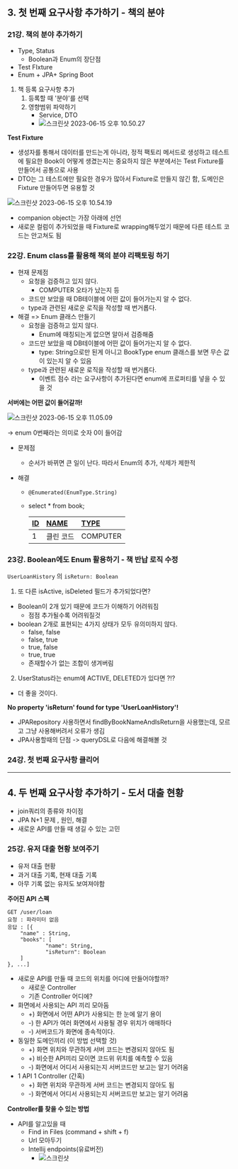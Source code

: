 ## 3. 첫 번째 요구사항 추가하기 - 책의 분야



### 21강. 책의 분야 추가하기

- Type, Status
  - Boolean과 Enum의 장단점
- Test FIxture
- Enum + JPA+ Spring Boot



1. 책 등록 요구사항 추가
   1. 등록할 때 '분야'를 선택
   2. 영향범위 파악하기
      - Service, DTO
      - ![스크린샷 2023-06-15 오후 10.50.27](./image/스크린샷%202023-06-15%20오후%2010.50.27.png)





**Test Fixture**

- 생성자를 통해서 데이터를 만드는게 아니라, 정적 팩토리 메서드로 생성하고 테스트에 필요한 Book이 어떻게 생겼는지는 중요하지 않은 부분에서는 Test Fixture를 만들어서 공통으로 사용
- DTO는 그 테스트에만 필요한 경우가 많아서 Fixture로 만들지 않긴 함, 도메인은 Fixture 만들어두면 유용할 것 





![스크린샷 2023-06-15 오후 10.54.19](./image/스크린샷%202023-06-15%20오후%2010.54.19.png)

- companion object는 가장 아래에 선언
- 새로운 컬럼이 추가되었을 때 Fixture로 wrapping해두었기 때문에 다른 테스트 코드는 안고쳐도 됨



### 22강. Enum class를 활용해 책의 분야 리팩토링 하기

- 현재 문제점
  - 요청을 검증하고 있지 않다.
    - COMPUTER 오타가 났는지 등 
  - 코드만 보았을 때 DB테이블에 어떤 값이 들어가는지 알 수 없다.
  - type과 관련된 새로운 로직을 작성할 때 번거롭다.
- 해결 => Enum 클래스 만들기
  - 요청을 검증하고 있지 않다.
    - Enum에 매칭되는게 없으면 알아서 검증해줌
  - 코드만 보았을 때 DB테이블에 어떤 값이 들어가는지 알 수 없다.
    - type: String으로만 된게 아니고 BookType enum 클래스를 보면 무슨 값이 있는지 알 수 있음
  - type과 관련된 새로운 로직을 작성할 때 번거롭다.
    - 이벤트 점수 라는 요구사항이 추가된다면 enum에 프로퍼티를 넣을 수 있을 것 

**서버에는 어떤 값이 들어갈까!**

![스크린샷 2023-06-15 오후 11.05.09](./image/스크린샷%202023-06-15%20오후%2011.05.09.png)

-> enum 0번째라는 의미로 숫자 0이 들어감

- 문제점

  - 순서가 바뀌면 큰 일이 난다. 따라서 Enum의 추가, 삭제가 제한적

- 해결

  - `@Enumerated(EnumType.String)`

  - select * from book;

    | [ID ](http://localhost:8080/h2-console/query.do?jsessionid=55d1c878b54e008afd7f2bf9b223dd0e#) | [NAME ](http://localhost:8080/h2-console/query.do?jsessionid=55d1c878b54e008afd7f2bf9b223dd0e#) | [TYPE ](http://localhost:8080/h2-console/query.do?jsessionid=55d1c878b54e008afd7f2bf9b223dd0e#) |
    | :----------------------------------------------------------- | :----------------------------------------------------------- | :----------------------------------------------------------- |
    | 1                                                            | 클린 코드                                                    | COMPUTER                                                     |

  



### 23강. Boolean에도 Enum 활용하기 - 책 반납 로직 수정

`UserLoanHistory` 의  `isReturn: Boolean`

1. 또 다른 isActive, isDeleted 필드가 추가되었다면?   

- Boolean이 2개 있기 때문에 코드가 이해하기 어려워짐
  - 점점 추가될수록 어려워질것
- boolean 2개로 표현되는 4가지 상태가 모두 유의미하지 않다.
  - false, false
  - false, true
  - true, false
  - true, true
  - 존재할수가 없는 조합이 생겨버림



2. UserStatus라는 enum에 ACTIVE, DELETED가 있다면 ?!?

- 더 좋을 것이다. 



**No property 'isReturn' found for type 'UserLoanHistory'!**

- JPARepository 사용하면서 findByBookNameAndIsReturn을 사용했는데, 모르고 그냥 사용해버려서 오류가 생김
- JPA사용할때의 단점 -> queryDSL로 다음에 해결해볼 것



### 24강. 첫 번째 요구사항 클리어



----

## 4. 두 번째 요구사항 추가하기 - 도서 대출 현황

- join쿼리의 종류와 차이점
- JPA N+1 문제 , 원인, 해결
- 새로운 API를 만들 때 생길 수 있는 고민



### 25강. 유저 대출 현황 보여주기 

- 유저 대출 현황
- 과거 대출 기록, 현재 대출 기록
- 아무 기록 없는 유저도 보여져야함



**주어진 API 스펙**

```
GET /user/loan
요청 : 파라미터 없음
응답 : [{
	"name" : String,
	"books": [
			"name": String,
			"isReturn": Boolean
	]
}, ...]
```

- 새로운 API를 만들 때 코드의 위치를 어디에 만들어야할까?
  - 새로운 Controller
  - 기존 Controller 어디에?
- 화면에서 사용되는 API 끼리 모아둠
  - +) 화면에서 어떤 API가 사용되는 한 눈에 알기 용이
  - -) 한 API가 여러 화면에서 사용될 경우 위치가 애매하다
  - -) 서버코드가 화면에 종속적이다.
- 동일한 도메인끼리 (이 방법 선택할 것)
  - +) 화면 위치와 무관하게 서버 코드는 변경되지 않아도 됨
  - +) 비슷한 API끼리 모이면 코드위 위치를 예측할 수 있음
  - -) 화면에서 어디서 사용되는지 서버코드만 보고는 알기 어려움
- 1 API 1 Controller (간혹)
  - +) 화면 위치와 무관하게 서버 코드는 변경되지 않아도 됨
  - -) 화면에서 어디서 사용되는지 서버코드만 보고는 알기 어려움



**Controller를 찾을 수 있는 방법**

- API를 알고있을 때
  - Find in Files (command + shift + f)
  - Url 모아두기
  - Intellij endpoints(유료버전)
    - ![스크린샷](./image/스크린샷%202023-06-15%20오후%2011.36.05.png)
